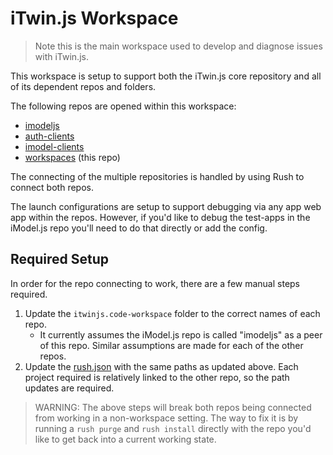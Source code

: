 # iTwin.js Workspace

> Note this is the main workspace used to develop and diagnose issues with iTwin.js.

This workspace is setup to support both the iTwin.js core repository and all of its dependent repos and folders.

The following repos are opened within this workspace:

- [imodeljs](https://github.com/imodeljs/imodeljs)
- [auth-clients](https://github.com/itwin/auth-clients)
- [imodel-clients](https://github.com/itwin/imodel-clients)
- [workspaces](https://github.com/itwin/imodel-clients) (this repo)

The connecting of the multiple repositories is handled by using Rush to connect both repos.

The launch configurations are setup to support debugging via any app web app within the repos. However, if you'd like to debug the test-apps in the iModel.js repo you'll need to do that directly or add the config.

## Required Setup

In order for the repo connecting to work, there are a few manual steps required.

1. Update the `itwinjs.code-workspace` folder to the correct names of each repo.
    - It currently assumes the iModel.js repo is called "imodeljs" as a peer of this repo. Similar assumptions are made for each of the other repos.
2. Update the [rush.json](./rush.json) with the same paths as updated above. Each project required is relatively linked to the other repo, so the path updates are required.

> WARNING: The above steps will break both repos being connected from working in a non-workspace setting.
> The way to fix it is by running a `rush purge` and `rush install` directly with the repo you'd like to get back into a current working state.

